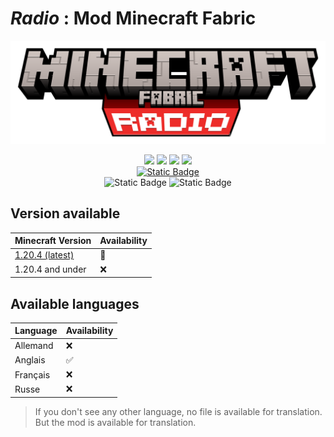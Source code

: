 # *Radio* : Mod Minecraft Fabric
![image](https://raw.githubusercontent.com/papillonlut/Radio/Introducing/radio-title.png)

<div align="center">
  <a href="https://discord.gg/bV94hGznzB"><img src="https://img.shields.io/discord/1209883472710205540?logo=discord&logoColor=white&color=blue&link=https%3A%2F%2Fdiscord.gg%2FvSWbYSSK"></a>
  <a href="#"><img src="https://img.shields.io/github/followers/papillonlut?label=Followers&style=flat&link=%23"/></a>
  <a href="#"><img src="https://img.shields.io/github/stars/papillonlut/NaviBus?style=flat&label=%E2%AD%90%20Stars&color=yellow&link=%23"/></a>
  <a href="#"><img src="https://img.shields.io/badge/Made_with-%F0%9F%92%96-black?labelColor=%23ff007f&link=%23"/></a>
</div>
<div align="center">
  <a href="https://www.buymeacoffee.com/papillonlut"><img alt="Static Badge" src="https://img.shields.io/badge/Buy%20Me%20A%20Coffee-yellow?style=for-the-badge&logo=buymeacoffee&logoColor=white"></a>
</div>
<div align="center">
  <img alt="Static Badge" src="https://img.shields.io/badge/Java-red?style=for-the-badge&logo=coffeescript">
  <img alt="Static Badge" src="https://img.shields.io/badge/JSON-grey?style=for-the-badge&logo=json">
</div>

## Version available

Minecraft Version | Availability
--- | ---
[1.20.4 (latest)](https://github.com/papillonlut/Radio/tree/1.20.4) | 🚧
1.20.4 and under | ❌

## Available languages

Language | Availability
--- | ---
Allemand | ❌
Anglais | ✅
Français | ❌
Russe | ❌

> If you don't see any other language, no file is available for translation. But the mod is available for translation.
